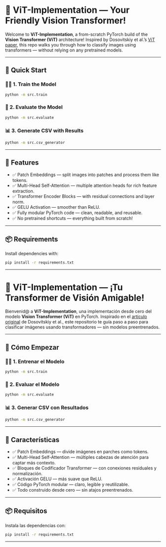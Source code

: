 # 🧠 ViT-Implementation — Your Friendly Vision Transformer!

Welcome to **ViT-Implementation**, a from-scratch PyTorch build of the **Vision Transformer (ViT)** architecture! Inspired by Dosovitskiy et al.’s [ViT paper](https://arxiv.org/abs/2010.11929), this repo walks you through how to classify images using transformers — without relying on any pretrained models.

---

## 🚀 Quick Start

### 🏋️‍♀️ 1. Train the Model
```bash
python -m src.train
```

### 🧠 2. Evaluate the Model
```bash
python -m src.evaluate
```

### 📊 3. Generate CSV with Results
```bash
python -m src.csv_generator
```

---

## 🧩 Features

- ✅ Patch Embeddings — split images into patches and process them like tokens.
- ✅ Multi-Head Self-Attention — multiple attention heads for rich feature extraction.
- ✅ Transformer Encoder Blocks — with residual connections and layer norm.
- ✅ GELU Activation — smoother than ReLU.
- ✅ Fully modular PyTorch code — clean, readable, and reusable.
- ✅ No pretrained shortcuts — everything built from scratch!

---

## 📦 Requirements

Install dependencies with:
```bash
pip install -r requirements.txt
```

---

# 🧠 ViT-Implementation — ¡Tu Transformer de Visión Amigable!

Bienvenid@ a **ViT-Implementation**, una implementación desde cero del modelo **Vision Transformer (ViT)** en PyTorch. Inspirado en el [artículo original](https://arxiv.org/abs/2010.11929) de Dosovitskiy et al., este repositorio te guía paso a paso para clasificar imágenes usando transformadores — sin modelos preentrenados.

---

## 🚀 Cómo Empezar

### 🏋️‍♀️ 1. Entrenar el Modelo
```bash
python -m src.train
```

### 🧠 2. Evaluar el Modelo
```bash
python -m src.evaluate
```

### 📊 3. Generar CSV con Resultados
```bash
python -m src.csv_generator
```

---

## 🧩 Características

- ✅ Patch Embeddings — divide imágenes en parches como tokens.
- ✅ Multi-Head Self-Attention — múltiples cabezas de atención para captar más contexto.
- ✅ Bloques de Codificador Transformer — con conexiones residuales y normalización.
- ✅ Activación GELU — más suave que ReLU.
- ✅ Código PyTorch modular — claro, legible y reutilizable.
- ✅ Todo construido desde cero — sin atajos preentrenados.

---

## 📦 Requisitos

Instala las dependencias con:
```bash
pip install -r requirements.txt
```

---

